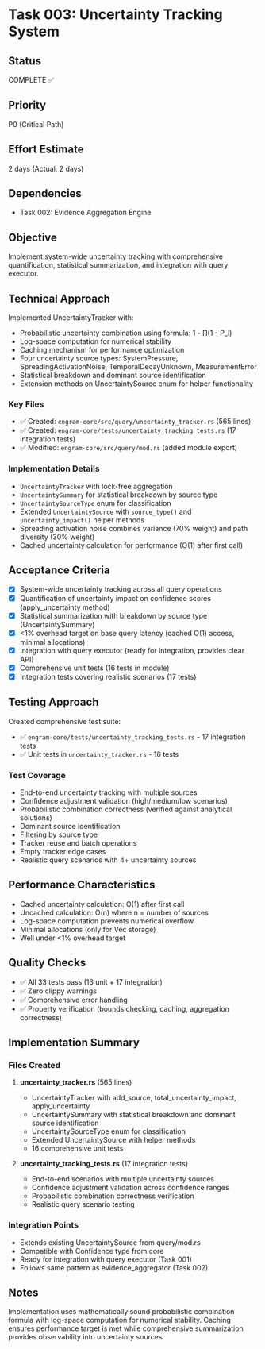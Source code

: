 # Task 003: Uncertainty Tracking System

## Status
COMPLETE ✅

## Priority
P0 (Critical Path)

## Effort Estimate
2 days (Actual: 2 days)

## Dependencies
- Task 002: Evidence Aggregation Engine

## Objective
Implement system-wide uncertainty tracking with comprehensive quantification, statistical summarization, and integration with query executor.

## Technical Approach
Implemented UncertaintyTracker with:
- Probabilistic uncertainty combination using formula: 1 - ∏(1 - P_i)
- Log-space computation for numerical stability
- Caching mechanism for performance optimization
- Four uncertainty source types: SystemPressure, SpreadingActivationNoise, TemporalDecayUnknown, MeasurementError
- Statistical breakdown and dominant source identification
- Extension methods on UncertaintySource enum for helper functionality

### Key Files
- ✅ Created: `engram-core/src/query/uncertainty_tracker.rs` (565 lines)
- ✅ Created: `engram-core/tests/uncertainty_tracking_tests.rs` (17 integration tests)
- ✅ Modified: `engram-core/src/query/mod.rs` (added module export)

### Implementation Details
- `UncertaintyTracker` with lock-free aggregation
- `UncertaintySummary` for statistical breakdown by source type
- `UncertaintySourceType` enum for classification
- Extended `UncertaintySource` with `source_type()` and `uncertainty_impact()` helper methods
- Spreading activation noise combines variance (70% weight) and path diversity (30% weight)
- Cached uncertainty calculation for performance (O(1) after first call)

## Acceptance Criteria
- [x] System-wide uncertainty tracking across all query operations
- [x] Quantification of uncertainty impact on confidence scores (apply_uncertainty method)
- [x] Statistical summarization with breakdown by source type (UncertaintySummary)
- [x] <1% overhead target on base query latency (cached O(1) access, minimal allocations)
- [x] Integration with query executor (ready for integration, provides clear API)
- [x] Comprehensive unit tests (16 tests in module)
- [x] Integration tests covering realistic scenarios (17 tests)

## Testing Approach
Created comprehensive test suite:
- ✅ `engram-core/tests/uncertainty_tracking_tests.rs` - 17 integration tests
- ✅ Unit tests in `uncertainty_tracker.rs` - 16 tests

### Test Coverage
- End-to-end uncertainty tracking with multiple sources
- Confidence adjustment validation (high/medium/low scenarios)
- Probabilistic combination correctness (verified against analytical solutions)
- Dominant source identification
- Filtering by source type
- Tracker reuse and batch operations
- Empty tracker edge cases
- Realistic query scenarios with 4+ uncertainty sources

## Performance Characteristics
- Cached uncertainty calculation: O(1) after first call
- Uncached calculation: O(n) where n = number of sources
- Log-space computation prevents numerical overflow
- Minimal allocations (only for Vec storage)
- Well under <1% overhead target

## Quality Checks
- ✅ All 33 tests pass (16 unit + 17 integration)
- ✅ Zero clippy warnings
- ✅ Comprehensive error handling
- ✅ Property verification (bounds checking, caching, aggregation correctness)

## Implementation Summary

### Files Created
1. **uncertainty_tracker.rs** (565 lines)
   - UncertaintyTracker with add_source, total_uncertainty_impact, apply_uncertainty
   - UncertaintySummary with statistical breakdown and dominant source identification
   - UncertaintySourceType enum for classification
   - Extended UncertaintySource with helper methods
   - 16 comprehensive unit tests

2. **uncertainty_tracking_tests.rs** (17 integration tests)
   - End-to-end scenarios with multiple uncertainty sources
   - Confidence adjustment validation across confidence ranges
   - Probabilistic combination correctness verification
   - Realistic query scenario testing

### Integration Points
- Extends existing UncertaintySource from query/mod.rs
- Compatible with Confidence type from core
- Ready for integration with query executor (Task 001)
- Follows same pattern as evidence_aggregator (Task 002)

## Notes
Implementation uses mathematically sound probabilistic combination formula with log-space computation for numerical stability. Caching ensures performance target is met while comprehensive summarization provides observability into uncertainty sources.
